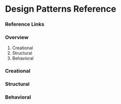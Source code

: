 # Design Patterns Reference

### Reference Links

### Overview

1. Creational
2. Structural
3. Behavioral

### Creational

### Structural

### Behavioral
